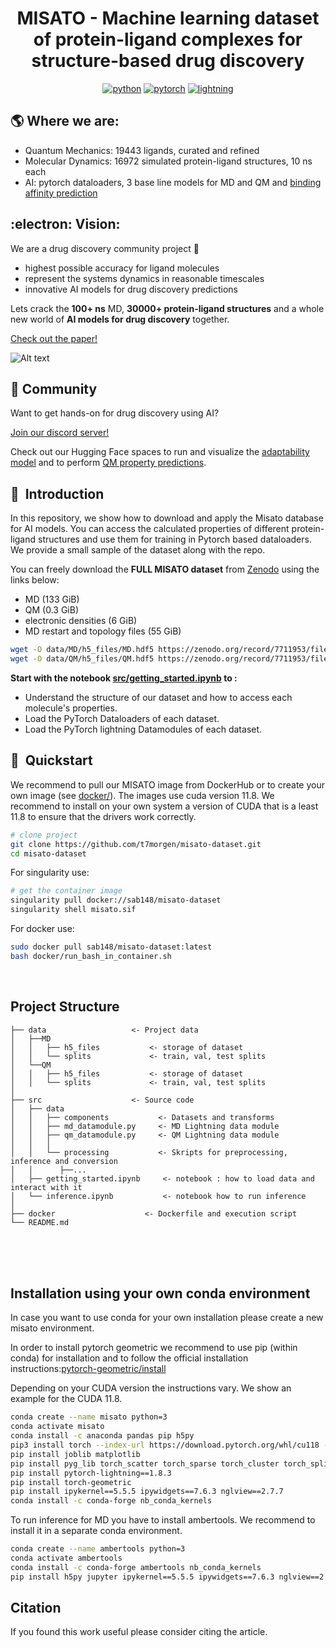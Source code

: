 <div align="center">

# MISATO - Machine learning dataset of protein-ligand complexes for structure-based drug discovery 

[![python](https://img.shields.io/badge/-Python_3.7_%7C_3.8_%7C_3.9_%7C_3.10-blue?logo=python&logoColor=white)](https://github.com/pre-commit/pre-commit)
[![pytorch](https://img.shields.io/badge/PyTorch_1.10+-ee4c2c?logo=pytorch&logoColor=white)](https://pytorch.org/get-started/locally/)
[![lightning](https://img.shields.io/badge/-Lightning_1.8+-792ee5?logo=pytorchlightning&logoColor=white)](https://pytorchlightning.ai/)

</div>
 
## :earth_americas: Where we are:
- Quantum Mechanics: 19443 ligands, curated and refined
- Molecular Dynamics: 16972 simulated protein-ligand structures, 10 ns each 
- AI: pytorch dataloaders, 3 base line models for MD and QM and [binding affinity prediction](https://github.com/kierandidi/misato-affinity)

## :electron: Vision:
We are a drug discovery community project :hugs:
- highest possible accuracy for ligand molecules
- represent the systems dynamics in reasonable timescales
- innovative AI models for drug discovery predictions

Lets crack the **100+ ns** MD, **30000+ protein-ligand structures** and a whole new world of **AI models for drug discovery** together.

[Check out the paper!](https://www.nature.com/articles/s43588-024-00627-2)

![Alt text](logo.jpg?raw=true "MISATO")

## :purple_heart: Community

Want to get hands-on for drug discovery using AI?


[Join our discord server!](https://discord.gg/tGaut92VYB)

Check out our Hugging Face spaces to run and visualize the [adaptability model](https://huggingface.co/spaces/MISATO-dataset/Adaptability_protein_dynamics) and to perform [QM property predictions](https://huggingface.co/spaces/MISATO-dataset/qm_property_calculation).

## 📌  Introduction 
 
In this repository, we show how to download and apply the Misato database for AI models. You can access the calculated properties of different protein-ligand structures and use them for training in Pytorch based dataloaders. We provide a small sample of the dataset along with the repo.

You can freely download the **FULL MISATO dataset** from [Zenodo](https://zenodo.org/record/7711953) using the links below:

- MD (133 GiB)
- QM (0.3 GiB)
- electronic densities (6 GiB)
- MD restart and topology files (55 GiB)
 

```bash
wget -O data/MD/h5_files/MD.hdf5 https://zenodo.org/record/7711953/files/MD.hdf5
wget -O data/QM/h5_files/QM.hdf5 https://zenodo.org/record/7711953/files/QM.hdf5
```

**Start with the notebook [src/getting_started.ipynb](src/getting_started.ipynb) to :**

- Understand the structure of our dataset and how to access each molecule's properties.
- Load the PyTorch Dataloaders of each dataset.
- Load the PyTorch lightning Datamodules of each dataset.



## 🚀  Quickstart

We recommend to pull our MISATO image from DockerHub or to create your own image (see [docker/](docker/)).  The images use cuda version 11.8. We recommend to install on your own system a version of CUDA that is a least 11.8 to ensure that the drivers work correctly.

```bash
# clone project
git clone https://github.com/t7morgen/misato-dataset.git
cd misato-dataset
```
For singularity use:
```bash
# get the container image
singularity pull docker://sab148/misato-dataset
singularity shell misato.sif
```

For docker use: 

```bash
sudo docker pull sab148/misato-dataset:latest
bash docker/run_bash_in_container.sh
```

<br>


## Project Structure

```
├── data                   <- Project data
│   ├──MD 
│   │   ├── h5_files           <- storage of dataset
│   │   └── splits             <- train, val, test splits
│   └──QM
│   │   ├── h5_files           <- storage of dataset
│   │   └── splits             <- train, val, test splits
│
├── src                    <- Source code
│   ├── data                    
│   │   ├── components           <- Datasets and transforms
│   │   ├── md_datamodule.py     <- MD Lightning data module
│   │   ├── qm_datamodule.py     <- QM Lightning data module
│   │   │
│   │   └── processing           <- Skripts for preprocessing, inference and conversion
│   │      ├──...    
│   ├── getting_started.ipynb     <- notebook : how to load data and interact with it
│   └── inference.ipynb           <- notebook how to run inference
│
├── docker                    <- Dockerfile and execution script 
└── README.md
```

<br>
<br>

<br>


## Installation using your own conda environment

In case you want to use conda for your own installation please create a new misato environment.

In order to install pytorch geometric we recommend to use pip (within conda) for installation and to follow the official installation instructions:[pytorch-geometric/install](
https://pytorch-geometric.readthedocs.io/en/latest/install/installation.html)

Depending on your CUDA version the instructions vary. We show an example for the CUDA 11.8.

```bash
conda create --name misato python=3
conda activate misato
conda install -c anaconda pandas pip h5py
pip3 install torch --index-url https://download.pytorch.org/whl/cu118 --no-cache
pip install joblib matplotlib
pip install pyg_lib torch_scatter torch_sparse torch_cluster torch_spline_conv -f https://data.pyg.org/whl/torch-2.0.0+cu118.html
pip install pytorch-lightning==1.8.3
pip install torch-geometric
pip install ipykernel==5.5.5 ipywidgets==7.6.3 nglview==2.7.7
conda install -c conda-forge nb_conda_kernels

```

To run inference for MD you have to install ambertools. We recommend to install it in a separate conda environment.

```bash
conda create --name ambertools python=3
conda activate ambertools
conda install -c conda-forge ambertools nb_conda_kernels
pip install h5py jupyter ipykernel==5.5.5 ipywidgets==7.6.3 nglview==2.7.7
```

## Citation
If you found this work useful please consider citing the article.
